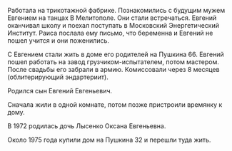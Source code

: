 Работала на трикотажной фабрике. Познакомились с будущим мужем Евгением на танцах В Мелитополе. Они стали встречаться. Евгений оканчивал школу и поехал поступать в Московский Энергетический Институт. Раиса послала ему письмо, что беременна и Евгений не пошел учится и они поженились.

С Евгением стали жить в доме его родителей на Пушкина 66. Евгений пошел работать на завод грузчиком-испытателем, потом мастером. После свадьбы его забрали в армию. Комиссовали через 8 месяцев (облитерирующий эндартериит).

Родился сын Евгений Евгеньевич.

Сначала жили в одной комнате, потом позже пристроили времянку к дому.

В 1972 родилась дочь Лысенко Оксана Евгеньевна.

Около 1975 года купили дом на Пушкина 32 и перешли туда жить.

